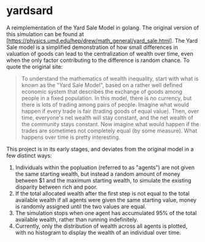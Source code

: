 # yardsard

A reimplementation of the Yard Sale Model in golang. The original version of this
simulation can be found at [https://physics.umd.edu/hep/drew/math_general/yard_sale.html].
The Yard Sale model is a simplified demonstration of how small differences in
valuation of goods can lead to the centralization of wealth over time, even when
the only factor contributing to the difference is random chance. To quote the
original site:

> To understand the mathematics of wealth inequality, start with what is known
as the "Yard Sale Model", based on a rather well defined economic system that
describes the exchange of goods among people in a fixed population.
> In this model, there is no currency, but there is lots of trading among pairs
of people.
> Imagine what would happen if every trade is fair (trading goods of equal value).
> Then, over time, everyone's net wealth will stay constant, and the net wealth
of the community stays constant.
> Now imagine what would happen if the trades are sometimes not completely equal
(by some measure).
> What happens over time is pretty interesting.

This project is in its early stages, and deviates from the original model in a
few distinct ways:

1. Individuals within the popluation (referred to as "agents") are not given the
same starting wealth, but instead a random amount of money between $1 and the maximum
starting wealth, to simulate the existing disparity between rich and poor.
2. If the total allocated wealth after the first step is not equal to the total
available wealth if all agents were given the same starting value, money is randomly
assigned until the two values are equal.
3. The simulation stops when one agent has accumulated 95% of the total available
wealth, rather than running indefinitely.
4. Currently, only the distribution of wealth across all agents is plotted, with
no histogram to display the wealth of an individual over time.
